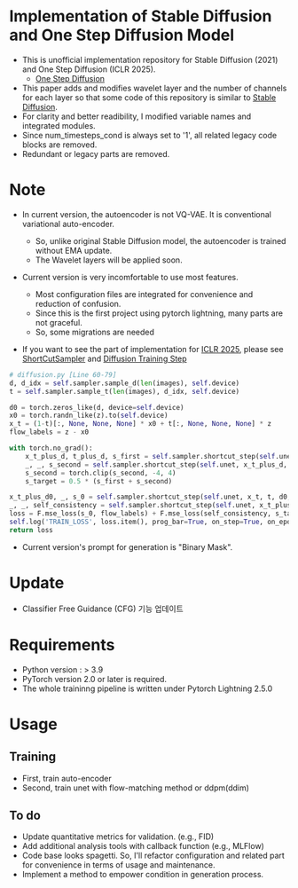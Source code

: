 # Implementation of Stable Diffusion and One Step Diffusion Model
- This is unofficial implementation repository for Stable Diffusion (2021) and One Step Diffusion (ICLR 2025).
  - [One Step Diffusion](https://arxiv.org/pdf/2410.12557)
- This paper adds and modifies wavelet layer and the number of channels for each layer so that some code of this repository is similar to [Stable Diffusion](https://github.com/CompVis/stable-diffusion).  
- For clarity and better readibility, I modified variable names and integrated modules.
- Since num_timesteps_cond is always set to '1', all related legacy code blocks are removed.
- Redundant or legacy parts are removed.
# Note
- In current version, the autoencoder is not VQ-VAE. It is conventional variational auto-encoder.
  - So, unlike original Stable Diffusion model, the autoencoder is trained without EMA update. 
  - The Wavelet layers will be applied soon.

- Current version is very incomfortable to use most features.
  - Most configuration files are integrated for convenience and reduction of confusion.
  - Since this is the first project using pytorch lightning, many parts are not graceful.
  - So, some migrations are needed

- If you want to see the part of implementation for [ICLR 2025](https://arxiv.org/pdf/2410.12557), please see [ShortCutSampler](samplers/shortcut.py) and [Diffusion Training Step](diffusion.py)
```python
# diffusion.py [Line 60-79]
d, d_idx = self.sampler.sample_d(len(images), self.device)
t = self.sampler.sample_t(len(images), d_idx, self.device)

d0 = torch.zeros_like(d, device=self.device)
x0 = torch.randn_like(z).to(self.device)
x_t = (1-t)[:, None, None, None] * x0 + t[:, None, None, None] * z
flow_labels = z - x0

with torch.no_grad():
    x_t_plus_d, t_plus_d, s_first = self.sampler.shortcut_step(self.unet, x_t, t, d, conds)
    _, _, s_second = self.sampler.shortcut_step(self.unet, x_t_plus_d, t_plus_d, d, conds)
    s_second = torch.clip(s_second, -4, 4)
    s_target = 0.5 * (s_first + s_second)

x_t_plus_d0, _, s_0 = self.sampler.shortcut_step(self.unet, x_t, t, d0, conds)
_, _, self_consistency = self.sampler.shortcut_step(self.unet, x_t_plus_d0, t, 2 * d, conds)
loss = F.mse_loss(s_0, flow_labels) + F.mse_loss(self_consistency, s_target)
self.log('TRAIN_LOSS', loss.item(), prog_bar=True, on_step=True, on_epoch=True)
return loss
```
- Current version's prompt for generation is "Binary Mask".
# Update
- Classifier Free Guidance (CFG) 기능 업데이트

# Requirements
- Python version : > 3.9
- PyTorch version 2.0 or later is required.
- The whole traininng pipeline is written under Pytorch Lightning 2.5.0
# Usage
## Training
- First, train auto-encoder
- Second, train unet with flow-matching method or ddpm(ddim)


## To do
- Update quantitative metrics for validation. (e.g., FID)
- Add additional analysis tools with callback function (e.g., MLFlow)
- Code base looks spagetti. So, I'll refactor configuration and related part for convenience in terms of usage and maintenance.
- Implement a method to empower condition in generation process.